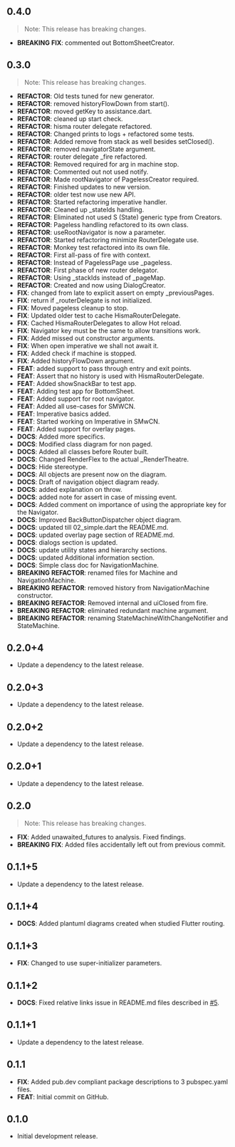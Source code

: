 ## 0.4.0

> Note: This release has breaking changes.

 - **BREAKING** **FIX**: commented out BottomSheetCreator.

## 0.3.0

> Note: This release has breaking changes.

 - **REFACTOR**: Old tests tuned for new generator.
 - **REFACTOR**: removed historyFlowDown from start().
 - **REFACTOR**: moved getKey to assistance.dart.
 - **REFACTOR**: cleaned up start check.
 - **REFACTOR**: hisma router delegate refactored.
 - **REFACTOR**: Changed prints to logs + refactored some tests.
 - **REFACTOR**: Added remove from stack as well besides setClosed().
 - **REFACTOR**: removed navigatorState argument.
 - **REFACTOR**: router delegate _fire refactored.
 - **REFACTOR**: Removed required for arg in machine stop.
 - **REFACTOR**: Commented out not used notify.
 - **REFACTOR**: Made rootNavigator of PagelessCreator required.
 - **REFACTOR**: Finished updates to new version.
 - **REFACTOR**: older test now use new API.
 - **REFACTOR**: Started refactoring imperative handler.
 - **REFACTOR**: Cleaned up _stateIds handling.
 - **REFACTOR**: Eliminated not used S (State) generic type from Creators.
 - **REFACTOR**: Pageless handling refactored to its own class.
 - **REFACTOR**: useRootNavigator is now a parameter.
 - **REFACTOR**: Started refactoring minimize RouterDelegate use.
 - **REFACTOR**: Monkey test refactored into its own file.
 - **REFACTOR**: First all-pass of fire with context.
 - **REFACTOR**: Instead of PagelessPage use _pageless.
 - **REFACTOR**: First phase of new router delegator.
 - **REFACTOR**: Using _stackIds instead of _pageMap.
 - **REFACTOR**: Created and now using DialogCreator.
 - **FIX**: changed from late to explicit assert on empty _previousPages.
 - **FIX**: return if _routerDelegate is not initialized.
 - **FIX**: Moved pageless cleanup to stop.
 - **FIX**: Updated older test to cache HismaRouterDelegate.
 - **FIX**: Cached HismaRouterDelegates to allow Hot reload.
 - **FIX**: Navigator key must be the same to allow transitions work.
 - **FIX**: Added missed out constructor arguments.
 - **FIX**: When open imperative we shall not await it.
 - **FIX**: Added check if machine is stopped.
 - **FIX**: Added historyFlowDown argument.
 - **FEAT**: added support to pass through entry and exit points.
 - **FEAT**: Assert that no history is used with HismaRouterDelegate.
 - **FEAT**: Added showSnackBar to test app.
 - **FEAT**: Adding test app for BottomSheet.
 - **FEAT**: Added support for root navigator.
 - **FEAT**: Added all use-cases for SMWCN.
 - **FEAT**: Imperative basics added.
 - **FEAT**: Started working on Imperative in SMwCN.
 - **FEAT**: Added support for overlay pages.
 - **DOCS**: Added more specifics.
 - **DOCS**: Modified class diagram for non paged.
 - **DOCS**: Added all classes before Router built.
 - **DOCS**: Changed RenderFlex to the actual _RenderTheatre.
 - **DOCS**: Hide stereotype.
 - **DOCS**: All objects are present now on the diagram.
 - **DOCS**: Draft of navigation object diagram ready.
 - **DOCS**: added explanation on throw.
 - **DOCS**: added note for assert in case of missing event.
 - **DOCS**: Added comment on importance of using the appropriate key for the Navigator.
 - **DOCS**: Improved BackButtonDispatcher object diagram.
 - **DOCS**: updated till 02_simple.dart the README.md.
 - **DOCS**: updated overlay page section of README.md.
 - **DOCS**: dialogs section is updated.
 - **DOCS**: update utility states and hierarchy sections.
 - **DOCS**: updated Additional information section.
 - **DOCS**: Simple class doc for NavigationMachine.
 - **BREAKING** **REFACTOR**: renamed files for Machine and NavigationMachine.
 - **BREAKING** **REFACTOR**: removed history from NavigationMachine constructor.
 - **BREAKING** **REFACTOR**: Removed internal and uiClosed from fire.
 - **BREAKING** **REFACTOR**: eliminated redundant machine argument.
 - **BREAKING** **REFACTOR**: renaming StateMachineWithChangeNotifier and StateMachine.

## 0.2.0+4

 - Update a dependency to the latest release.

## 0.2.0+3

 - Update a dependency to the latest release.

## 0.2.0+2

 - Update a dependency to the latest release.

## 0.2.0+1

 - Update a dependency to the latest release.

## 0.2.0

> Note: This release has breaking changes.

 - **FIX**: Added unawaited_futures to analysis. Fixed findings.
 - **BREAKING** **FIX**: Added files accidentally left out from previous commit.

## 0.1.1+5

 - Update a dependency to the latest release.

## 0.1.1+4

 - **DOCS**: Added plantuml diagrams created when studied Flutter routing.

## 0.1.1+3

 - **FIX**: Changed to use super-initializer parameters.

## 0.1.1+2

 - **DOCS**: Fixed relative links issue in README.md files described in [#5](https://github.com/tamas-p/hisma/issues/5).

## 0.1.1+1

 - Update a dependency to the latest release.

## 0.1.1

 - **FIX**: Added pub.dev compliant package descriptions to 3 pubspec.yaml files.
 - **FEAT**: Initial commit on GitHub.

## 0.1.0

- Initial development release.
